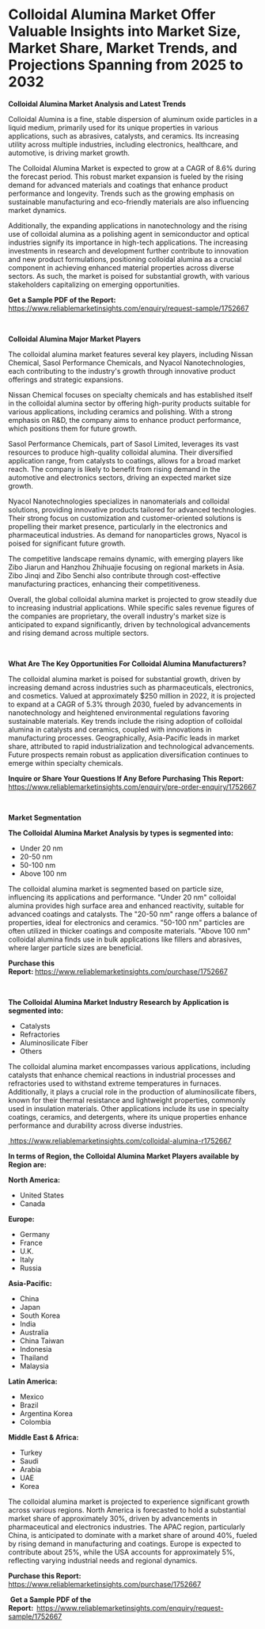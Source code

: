 <p><h1>Colloidal Alumina Market Offer Valuable Insights into Market Size, Market Share, Market Trends, and Projections Spanning from 2025 to 2032</h1></p><p><strong>Colloidal Alumina Market Analysis and Latest Trends</strong></p>
<p><p>Colloidal Alumina is a fine, stable dispersion of aluminum oxide particles in a liquid medium, primarily used for its unique properties in various applications, such as abrasives, catalysts, and ceramics. Its increasing utility across multiple industries, including electronics, healthcare, and automotive, is driving market growth. </p><p>The Colloidal Alumina Market is expected to grow at a CAGR of 8.6% during the forecast period. This robust market expansion is fueled by the rising demand for advanced materials and coatings that enhance product performance and longevity. Trends such as the growing emphasis on sustainable manufacturing and eco-friendly materials are also influencing market dynamics. </p><p>Additionally, the expanding applications in nanotechnology and the rising use of colloidal alumina as a polishing agent in semiconductor and optical industries signify its importance in high-tech applications. The increasing investments in research and development further contribute to innovation and new product formulations, positioning colloidal alumina as a crucial component in achieving enhanced material properties across diverse sectors. As such, the market is poised for substantial growth, with various stakeholders capitalizing on emerging opportunities.</p></p>
<p><strong>Get a Sample PDF of the Report:&nbsp;</strong> <a href="https://www.reliablemarketinsights.com/enquiry/request-sample/1752667?utm_campaign=3638&utm_medium=2&utm_source=Github&utm_content=ia&utm_term=17042025&utm_id=colloidal-alumina">https://www.reliablemarketinsights.com/enquiry/request-sample/1752667</a></p>
<p>&nbsp;</p>
<p><strong>Colloidal Alumina Major Market Players</strong></p>
<p><p>The colloidal alumina market features several key players, including Nissan Chemical, Sasol Performance Chemicals, and Nyacol Nanotechnologies, each contributing to the industry's growth through innovative product offerings and strategic expansions.</p><p>Nissan Chemical focuses on specialty chemicals and has established itself in the colloidal alumina sector by offering high-purity products suitable for various applications, including ceramics and polishing. With a strong emphasis on R&D, the company aims to enhance product performance, which positions them for future growth.</p><p>Sasol Performance Chemicals, part of Sasol Limited, leverages its vast resources to produce high-quality colloidal alumina. Their diversified application range, from catalysts to coatings, allows for a broad market reach. The company is likely to benefit from rising demand in the automotive and electronics sectors, driving an expected market size growth.</p><p>Nyacol Nanotechnologies specializes in nanomaterials and colloidal solutions, providing innovative products tailored for advanced technologies. Their strong focus on customization and customer-oriented solutions is propelling their market presence, particularly in the electronics and pharmaceutical industries. As demand for nanoparticles grows, Nyacol is poised for significant future growth.</p><p>The competitive landscape remains dynamic, with emerging players like Zibo Jiarun and Hanzhou Zhihuajie focusing on regional markets in Asia. Zibo Jinqi and Zibo Senchi also contribute through cost-effective manufacturing practices, enhancing their competitiveness.</p><p>Overall, the global colloidal alumina market is projected to grow steadily due to increasing industrial applications. While specific sales revenue figures of the companies are proprietary, the overall industry's market size is anticipated to expand significantly, driven by technological advancements and rising demand across multiple sectors.</p></p>
<p>&nbsp;</p>
<p><strong>What Are The Key Opportunities For Colloidal Alumina Manufacturers?</strong></p>
<p><p>The colloidal alumina market is poised for substantial growth, driven by increasing demand across industries such as pharmaceuticals, electronics, and cosmetics. Valued at approximately $250 million in 2022, it is projected to expand at a CAGR of 5.3% through 2030, fueled by advancements in nanotechnology and heightened environmental regulations favoring sustainable materials. Key trends include the rising adoption of colloidal alumina in catalysts and ceramics, coupled with innovations in manufacturing processes. Geographically, Asia-Pacific leads in market share, attributed to rapid industrialization and technological advancements. Future prospects remain robust as application diversification continues to emerge within specialty chemicals.</p></p>
<p><strong>Inquire or Share Your Questions If Any Before Purchasing This Report:</strong> <a href="https://www.reliablemarketinsights.com/enquiry/pre-order-enquiry/1752667?utm_campaign=3638&utm_medium=2&utm_source=Github&utm_content=ia&utm_term=17042025&utm_id=colloidal-alumina">https://www.reliablemarketinsights.com/enquiry/pre-order-enquiry/1752667</a></p>
<p>&nbsp;</p>
<p><strong>Market Segmentation</strong></p>
<p><strong>The Colloidal Alumina Market Analysis by types is segmented into:</strong></p>
<p><ul><li>Under 20 nm</li><li>20-50 nm</li><li>50-100 nm</li><li>Above 100 nm</li></ul></p>
<p><p>The colloidal alumina market is segmented based on particle size, influencing its applications and performance. "Under 20 nm" colloidal alumina provides high surface area and enhanced reactivity, suitable for advanced coatings and catalysts. The "20-50 nm" range offers a balance of properties, ideal for electronics and ceramics. "50-100 nm" particles are often utilized in thicker coatings and composite materials. "Above 100 nm" colloidal alumina finds use in bulk applications like fillers and abrasives, where larger particle sizes are beneficial.</p></p>
<p><strong>Purchase this Report:&nbsp;</strong><a href="https://www.reliablemarketinsights.com/purchase/1752667?utm_campaign=3638&utm_medium=2&utm_source=Github&utm_content=ia&utm_term=17042025&utm_id=colloidal-alumina">https://www.reliablemarketinsights.com/purchase/1752667</a></p>
<p>&nbsp;</p>
<p><strong>The Colloidal Alumina Market Industry Research by Application is segmented into:</strong></p>
<p><ul><li>Catalysts</li><li>Refractories</li><li>Aluminosilicate Fiber</li><li>Others</li></ul></p>
<p><p>The colloidal alumina market encompasses various applications, including catalysts that enhance chemical reactions in industrial processes and refractories used to withstand extreme temperatures in furnaces. Additionally, it plays a crucial role in the production of aluminosilicate fibers, known for their thermal resistance and lightweight properties, commonly used in insulation materials. Other applications include its use in specialty coatings, ceramics, and detergents, where its unique properties enhance performance and durability across diverse industries.</p></p>
<p><a href="https://www.reliablemarketinsights.com/colloidal-alumina-r1752667?utm_campaign=3638&utm_medium=2&utm_source=Github&utm_content=ia&utm_term=17042025&utm_id=colloidal-alumina">&nbsp;https://www.reliablemarketinsights.com/colloidal-alumina-r1752667</a></p>
<p><strong>In terms of Region, the Colloidal Alumina Market Players available by Region are:</strong></p>
<p>
    <p> <strong> North America: </strong>
        <ul>
            <li>United States</li>
            <li>Canada</li>
        </ul>
        </p> 
    <p> <strong> Europe: </strong>
        <ul>
            <li>Germany</li>
            <li>France</li>
            <li>U.K.</li>
            <li>Italy</li>
            <li>Russia</li>
        </ul>
        </p> 
    <p> <strong> Asia-Pacific: </strong>
        <ul>
            <li>China</li>
            <li>Japan</li>
            <li>South Korea</li>
            <li>India</li>
            <li>Australia</li>
            <li>China Taiwan</li>
            <li>Indonesia</li>
            <li>Thailand</li>
            <li>Malaysia</li>
        </ul>
        </p> 
    <p> <strong> Latin America: </strong>
        <ul>
            <li>Mexico</li>
            <li>Brazil</li>
            <li>Argentina Korea</li>
            <li>Colombia</li>
        </ul>
        </p> 
    <p> <strong> Middle East & Africa: </strong>
        <ul>
            <li>Turkey</li>
            <li>Saudi</li>
            <li>Arabia</li>
            <li>UAE</li>
            <li>Korea</li>
        </ul>
    </p>
    </p>
<p><p>The colloidal alumina market is projected to experience significant growth across various regions. North America is forecasted to hold a substantial market share of approximately 30%, driven by advancements in pharmaceutical and electronics industries. The APAC region, particularly China, is anticipated to dominate with a market share of around 40%, fueled by rising demand in manufacturing and coatings. Europe is expected to contribute about 25%, while the USA accounts for approximately 5%, reflecting varying industrial needs and regional dynamics.</p></p>
<p><strong>Purchase this Report: </strong><a href="https://www.reliablemarketinsights.com/purchase/1752667?utm_campaign=3638&utm_medium=2&utm_source=Github&utm_content=ia&utm_term=17042025&utm_id=colloidal-alumina">https://www.reliablemarketinsights.com/purchase/1752667</a></p>
<p>&nbsp;<strong>Get a Sample PDF of the Report:&nbsp;&nbsp;</strong><a href="https://www.reliablemarketinsights.com/enquiry/request-sample/1752667?utm_campaign=3638&utm_medium=2&utm_source=Github&utm_content=ia&utm_term=17042025&utm_id=colloidal-alumina">https://www.reliablemarketinsights.com/enquiry/request-sample/1752667</a></p>
<p><strong></strong></p>
<p><p></p><p></p><p></p></p>